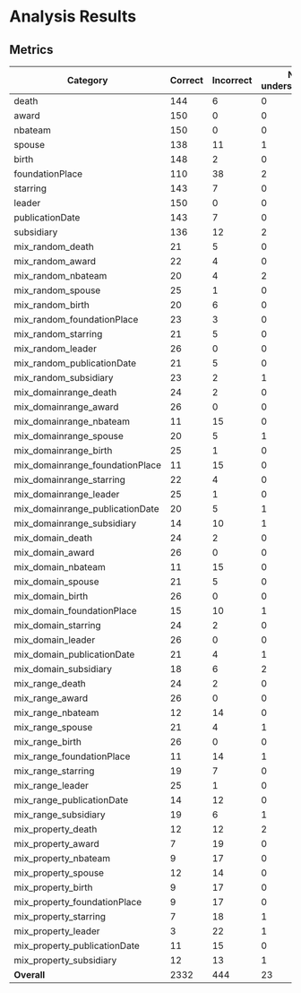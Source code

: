 # Analysis Results

## Metrics

| Category | Correct | Incorrect | Not understandable | Overall Accuracy |
| --- | --- | --- | --- | --- |
| death | 144 | 6 | 0 | 0.9600 |
| award | 150 | 0 | 0 | 1.0000 |
| nbateam | 150 | 0 | 0 | 1.0000 |
| spouse | 138 | 11 | 1 | 0.9200 |
| birth | 148 | 2 | 0 | 0.9867 |
| foundationPlace | 110 | 38 | 2 | 0.7333 |
| starring | 143 | 7 | 0 | 0.9533 |
| leader | 150 | 0 | 0 | 1.0000 |
| publicationDate | 143 | 7 | 0 | 0.9533 |
| subsidiary | 136 | 12 | 2 | 0.9067 |
| mix_random_death | 21 | 5 | 0 | 0.8077 |
| mix_random_award | 22 | 4 | 0 | 0.8462 |
| mix_random_nbateam | 20 | 4 | 2 | 0.7692 |
| mix_random_spouse | 25 | 1 | 0 | 0.9615 |
| mix_random_birth | 20 | 6 | 0 | 0.7692 |
| mix_random_foundationPlace | 23 | 3 | 0 | 0.8846 |
| mix_random_starring | 21 | 5 | 0 | 0.8077 |
| mix_random_leader | 26 | 0 | 0 | 1.0000 |
| mix_random_publicationDate | 21 | 5 | 0 | 0.8077 |
| mix_random_subsidiary | 23 | 2 | 1 | 0.8846 |
| mix_domainrange_death | 24 | 2 | 0 | 0.9231 |
| mix_domainrange_award | 26 | 0 | 0 | 1.0000 |
| mix_domainrange_nbateam | 11 | 15 | 0 | 0.4231 |
| mix_domainrange_spouse | 20 | 5 | 1 | 0.7692 |
| mix_domainrange_birth | 25 | 1 | 0 | 0.9615 |
| mix_domainrange_foundationPlace | 11 | 15 | 0 | 0.4231 |
| mix_domainrange_starring | 22 | 4 | 0 | 0.8462 |
| mix_domainrange_leader | 25 | 1 | 0 | 0.9615 |
| mix_domainrange_publicationDate | 20 | 5 | 1 | 0.7692 |
| mix_domainrange_subsidiary | 14 | 10 | 1 | 0.5600 |
| mix_domain_death | 24 | 2 | 0 | 0.9231 |
| mix_domain_award | 26 | 0 | 0 | 1.0000 |
| mix_domain_nbateam | 11 | 15 | 0 | 0.4231 |
| mix_domain_spouse | 21 | 5 | 0 | 0.8077 |
| mix_domain_birth | 26 | 0 | 0 | 1.0000 |
| mix_domain_foundationPlace | 15 | 10 | 1 | 0.5769 |
| mix_domain_starring | 24 | 2 | 0 | 0.9231 |
| mix_domain_leader | 26 | 0 | 0 | 1.0000 |
| mix_domain_publicationDate | 21 | 4 | 1 | 0.8077 |
| mix_domain_subsidiary | 18 | 6 | 2 | 0.6923 |
| mix_range_death | 24 | 2 | 0 | 0.9231 |
| mix_range_award | 26 | 0 | 0 | 1.0000 |
| mix_range_nbateam | 12 | 14 | 0 | 0.4615 |
| mix_range_spouse | 21 | 4 | 1 | 0.8077 |
| mix_range_birth | 26 | 0 | 0 | 1.0000 |
| mix_range_foundationPlace | 11 | 14 | 1 | 0.4231 |
| mix_range_starring | 19 | 7 | 0 | 0.7308 |
| mix_range_leader | 25 | 1 | 0 | 0.9615 |
| mix_range_publicationDate | 14 | 12 | 0 | 0.5385 |
| mix_range_subsidiary | 19 | 6 | 1 | 0.7308 |
| mix_property_death | 12 | 12 | 2 | 0.4615 |
| mix_property_award | 7 | 19 | 0 | 0.2692 |
| mix_property_nbateam | 9 | 17 | 0 | 0.3462 |
| mix_property_spouse | 12 | 14 | 0 | 0.4615 |
| mix_property_birth | 9 | 17 | 0 | 0.3462 |
| mix_property_foundationPlace | 9 | 17 | 0 | 0.3462 |
| mix_property_starring | 7 | 18 | 1 | 0.2692 |
| mix_property_leader | 3 | 22 | 1 | 0.1154 |
| mix_property_publicationDate | 11 | 15 | 0 | 0.4231 |
| mix_property_subsidiary | 12 | 13 | 1 | 0.4615 |
| **Overall** | 2332 | 444 | 23 | 0.8332 |
